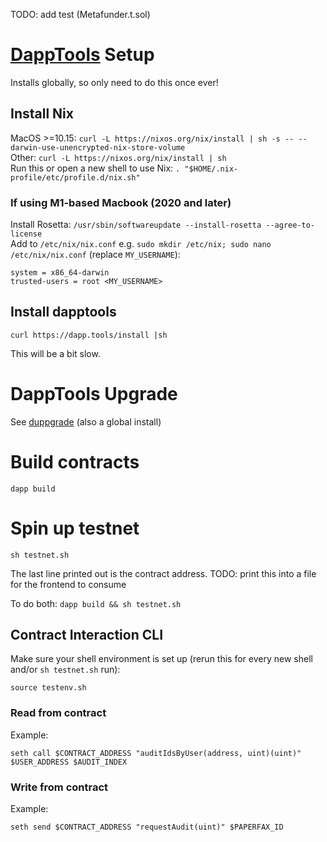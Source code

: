 TODO: add test (Metafunder.t.sol)

# [DappTools](https://github.com/dapphub/dapptools) Setup
Installs globally, so only need to do this once ever!
## Install Nix
MacOS >=10.15: `curl -L https://nixos.org/nix/install | sh -s -- --darwin-use-unencrypted-nix-store-volume`  
Other: `curl -L https://nixos.org/nix/install | sh`  
Run this or open a new shell to use Nix: `. "$HOME/.nix-profile/etc/profile.d/nix.sh"`  
### If using M1-based Macbook (2020 and later)
Install Rosetta: `/usr/sbin/softwareupdate --install-rosetta --agree-to-license`  
Add to `/etc/nix/nix.conf` e.g. `sudo mkdir /etc/nix; sudo nano /etc/nix/nix.conf` (replace `MY_USERNAME`):
```
system = x86_64-darwin
trusted-users = root <MY_USERNAME>
```
## Install dapptools
```
curl https://dapp.tools/install |sh
```
This will be a bit slow.

# DappTools Upgrade
See [duppgrade](https://github.com/rari-capital/duppgrade) (also a global install)

# Build contracts
```
dapp build
```

# Spin up testnet
```
sh testnet.sh
```
The last line printed out is the contract address.
TODO: print this into a file for the frontend to consume

To do both: `dapp build && sh testnet.sh`

## Contract Interaction CLI
Make sure your shell environment is set up (rerun this for every new shell and/or `sh testnet.sh` run):
```
source testenv.sh
```
### Read from contract
Example:
```
seth call $CONTRACT_ADDRESS "auditIdsByUser(address, uint)(uint)" $USER_ADDRESS $AUDIT_INDEX
```

### Write from contract
Example:
```
seth send $CONTRACT_ADDRESS "requestAudit(uint)" $PAPERFAX_ID
```
